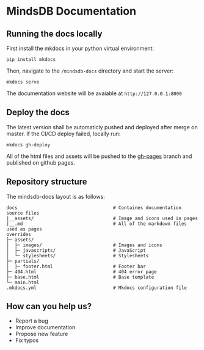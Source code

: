 # MindsDB Documentation


## Running the docs locally

First install the mkdocs in your python virtual environment:
```
pip install mkdocs
```
Then, navigate to the `/mindsdb-docs` directory and start the server:

```
mkdocs serve
```

The documentation website will be avaiable at `http://127.0.0.1:8000`


## Deploy the docs

The latest version shall be automaticly pushed and deployed after merge on master. If the CI/CD deploy failed, locally run:

```
mkdocs gh-deploy
```

All of the html files and assets will be pushed to the [gh-pages](https://github.com/mindsdb/mindsdb-docs/tree/gh-pages) branch and published on github pages.

## Repository structure

The mindsdb-docs layout is as follows:

```
docs                                   # Containes documentation source files
|__assets/                             # Image and icons used in pages
|__.md                                 # All of the markdown files used as pages
overrides
├─ assets/
│  ├─ images/                          # Images and icons
│  ├─ javascripts/                     # JavaScript
│  └─ stylesheets/                     # Stylesheets
├─ partials/
│  ├─ footer.html                      # Footer bar
├─ 404.html                            # 404 error page
├─ base.html                           # Base template
└─ main.html
.mkdocs.yml                            # Mkdocs configuration file
```
## How can you help us?
* Report a bug
* Improve documentation
* Propose new feature
* Fix typos


